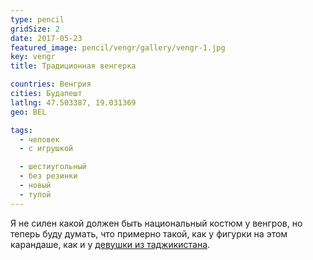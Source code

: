 ```yaml
---
type: pencil
gridSize: 2
date: 2017-05-23
featured_image: pencil/vengr/gallery/vengr-1.jpg
key: vengr
title: Традиционная венгерка

countries: Венгрия
cities: Будапешт
latlng: 47.503387, 19.031369
geo: BEL

tags:
  - человек
  - с игрушкой

  - шестиугольный
  - без резинки
  - новый
  - тупой
---
```


Я не силен какой должен быть национальный костюм у венгров, но теперь буду думать, что примерно такой, как у фигурки на этом карандаше, как и у [девушки из таджикистана](?display=tajikistan).
